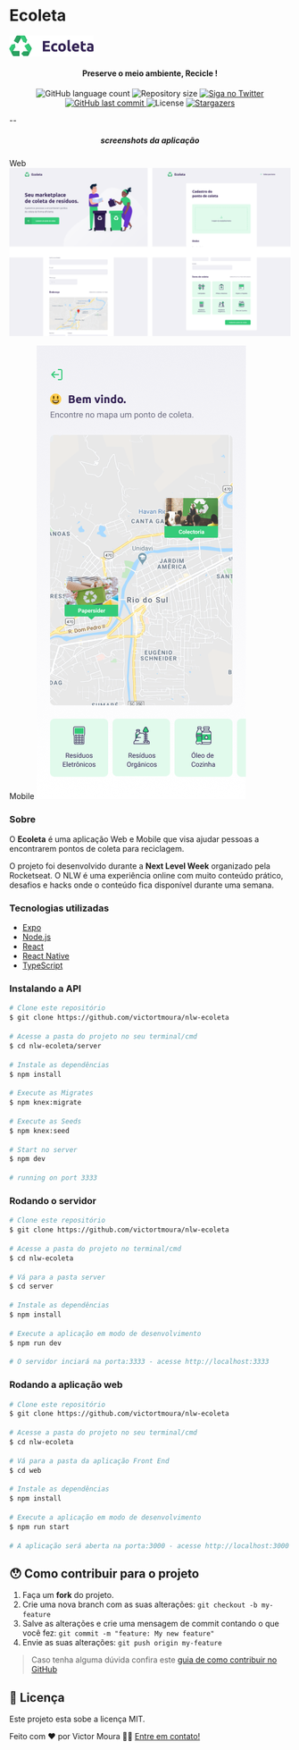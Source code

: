 # Ecoleta

<img src="./images/logo.png" style="width: 30%;margin: auto;"> 
<h4 align="center">
Preserve o meio ambiente, Recicle !
</h4>

<p align="center">
  <img alt="GitHub language count" src="https://img.shields.io/github/languages/count/tgmarinho/nlw1?color=%2304D361">

  <img alt="Repository size" src="https://img.shields.io/github/repo-size/tgmarinho/nlw1">

  	
  <a href="https://www.twitter.com/tgmarinho/">
    <img alt="Siga no Twitter" src="https://img.shields.io/twitter/url?url=https%3A%2F%2Fgithub.com%2Ftgmarinho%2Fnlw1">
  </a>
	
  
  <a href="https://github.com/tgmarinho/nlw1/commits/master">
    <img alt="GitHub last commit" src="https://img.shields.io/github/last-commit/tgmarinho/nlw1">
  </a>

  <img alt="License" src="https://img.shields.io/badge/license-MIT-brightgreen">
   <a href="https://github.com/tgmarinho/nlw1/stargazers">
    <img alt="Stargazers" src="https://img.shields.io/github/stars/tgmarinho/nlw1?style=social">
  </a>
</p>

--
<h5 align="center">
screenshots da aplicação
</h5>
Web
<img src="./images/web.png"/> 

Mobile
<img src="./images/mobile.png"/> 

### Sobre
O **Ecoleta** é uma aplicação Web e Mobile que visa ajudar pessoas a encontrarem pontos de coleta para reciclagem.

O projeto foi desenvolvido durante a **Next Level Week** organizado pela Rocketseat. O NLW é uma experiência online com muito conteúdo prático, desafios e hacks onde o conteúdo fica disponível durante uma semana.

### Tecnologias utilizadas
- [Expo][expo]
- [Node.js][nodejs]
- [React][reactjs]
- [React Native][rn]
- [TypeScript][typescript]

### Instalando a API 

```bash
# Clone este repositório
$ git clone https://github.com/victortmoura/nlw-ecoleta

# Acesse a pasta do projeto no seu terminal/cmd
$ cd nlw-ecoleta/server

# Instale as dependências
$ npm install

# Execute as Migrates
$ npm knex:migrate

# Execute as Seeds
$ npm knex:seed

# Start no server
$ npm dev

# running on port 3333
```

### Rodando o servidor

```bash
# Clone este repositório
$ git clone https://github.com/victortmoura/nlw-ecoleta

# Acesse a pasta do projeto no terminal/cmd
$ cd nlw-ecoleta

# Vá para a pasta server
$ cd server

# Instale as dependências
$ npm install

# Execute a aplicação em modo de desenvolvimento
$ npm run dev

# O servidor inciará na porta:3333 - acesse http://localhost:3333 
```

### Rodando a aplicação web

```bash
# Clone este repositório
$ git clone https://github.com/victortmoura/nlw-ecoleta

# Acesse a pasta do projeto no seu terminal/cmd
$ cd nlw-ecoleta

# Vá para a pasta da aplicação Front End
$ cd web

# Instale as dependências
$ npm install

# Execute a aplicação em modo de desenvolvimento
$ npm run start

# A aplicação será aberta na porta:3000 - acesse http://localhost:3000
```

## 😯 Como contribuir para o projeto

1. Faça um **fork** do projeto.
2. Crie uma nova branch com as suas alterações: `git checkout -b my-feature`
3. Salve as alterações e crie uma mensagem de commit contando o que você fez: `git commit -m "feature: My new feature"`
4. Envie as suas alterações: `git push origin my-feature`
> Caso tenha alguma dúvida confira este [guia de como contribuir no GitHub](https://github.com/firstcontributions/first-contributions)


## 📝 Licença

Este projeto esta sobe a licença MIT.

Feito com ❤️ por Victor Moura 👋🏽 [Entre em contato!](https://www.linkedin.com/in/victorttmoura/)

[nodejs]: https://nodejs.org/
[typescript]: https://www.typescriptlang.org/
[expo]: https://expo.io/
[reactjs]: https://reactjs.org
[rn]: https://facebook.github.io/react-native/
